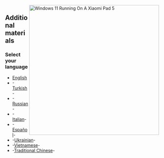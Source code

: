 <img align="right" src="https://raw.githubusercontent.com/erdilS/Port-Windows-11-Xiaomi-Pad-5/main/nabu.png" width="425" alt="Windows 11 Running On A Xiaomi Pad 5">

## Additional materials

### Select your language

- [English]()
- -[Turkish](Turkish/status.md)-
- -[Russian](Russian/status-ru.md)-
- -[Italian](Italian/stato-progetto-it.md)-
- -[Español](Español/status.md)-
- -[Ukrainian](Ukrainian/status-uk.md)-
- -[Vietnamese](Vietnamese/status.md)-
- -[Traditional Chinese](Traditional%20Chinese/status-tw.md)-

